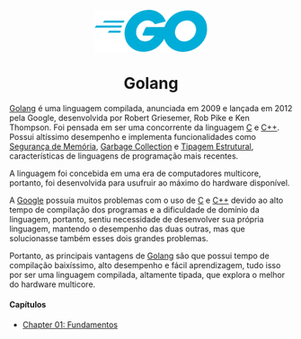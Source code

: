 <p align="center">
      <img src="/@assets/golang-logo.svg" width="200px" align="center" alt="cdp-logo" />
   <h1 align="center">Golang</h1>
   </p>

[Golang](https://go.dev/) é uma linguagem compilada, anunciada em 2009 e lançada em 2012 pela Google, desenvolvida por Robert Griesemer, Rob Pike e Ken Thompson. Foi pensada em ser uma concorrente da linguagem [C](https://en.wikipedia.org/wiki/C_(programming_language)) e [C++](https://en.wikipedia.org/wiki/C%2B%2B). Possui altíssimo desempenho e implementa funcionalidades como [Segurança de Memória](https://en.wikipedia.org/wiki/Memory_safety), [Garbage Collection](https://en.wikipedia.org/wiki/Garbage_collection_(computer_science)) e [Tipagem Estrutural](https://en.wikipedia.org/wiki/Structural_type_system), características de linguagens de programação mais recentes.

A linguagem foi concebida em uma era de computadores multicore, portanto, foi desenvolvida para usufruir ao máximo do hardware disponível.

A [Google](https://www.google.com.br/) possuía muitos problemas com o uso de [C](https://en.wikipedia.org/wiki/C_(programming_language)) e [C++](https://en.wikipedia.org/wiki/C%2B%2B) devido ao alto tempo de compilação dos programas e a dificuldade de domínio da linguagem, portanto, sentiu necessidade de desenvolver sua própria linguagem, mantendo o desempenho das duas outras, mas que solucionasse também esses dois grandes problemas. 

Portanto, as principais vantagens de [Golang](https://go.dev/) são que possui tempo de compilação baixíssimo, alto desempenho e fácil aprendizagem, tudo isso por ser uma linguagem compilada, altamente tipada, que explora o melhor do hardware multicore.

#### Capítulos

- [Chapter 01: Fundamentos](/topics/golang/ch01-fundamentals/)